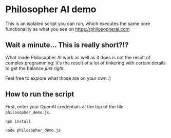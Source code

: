 # Philosopher AI demo

This is an isolated script you can run, which executes the same core functionality as what you see on https://philosopherai.com

## Wait a minute... This is really short?!?

What made Philosopher AI work as well as it does is not the result of complex programming: it's the result of a lot of tinkering with certain details to get the balance *just right*.

Feel free to explore what those are on your own :)

## How to run the script

First, enter your OpenAI credentials at the top of the file `philosopher_demo.js`.

`npm install`

`node philosopher_demo.js`
